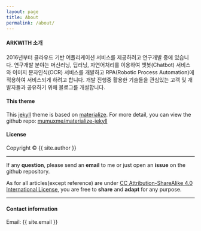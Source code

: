 ```yaml
---
layout: page
title: About
permalink: /about/
---
```


#### ARKWITH 소개

2016년부터 클라우드 기반 어플리케이션 서비스를 제공하려고 연구개발 중에 있습니다. 연구개발 분야는 머신러닝, 딥러닝, 자연어처리를 이용하여 챗봇(Chatbot) 서비스와 이미지 문자인식(OCR) 서비스를 개발하고 RPA(Robotic Process Automation)에 적용하여 서비스되게 하려고 합니다. 개발 진행중 활용한 기술들을 관심있는 고객 및 개발자들과 공유하기 위해 블로그를 개설합니다.

#### This theme

This [jekyll](https://jekyllrb.com) theme is based on [materialize](http://materializecss.com). For more detail, you can view the github repo: [mumuxme/materialize-jekyll](https://github.com/mumuxme/materialize-jekyll)


#### License

Copyright&nbsp;&copy;&nbsp;{{ site.author }}

- - -

If any <b>question</b>, please send an <b>email</b> to me or just open an <b>issue</b> on the github repository. 

As for all articles(except reference) are under [CC Attribution-ShareAlike 4.0 International License](https://creativecommons.org/licenses/by-sa/4.0/), you are free to <b>share</b> and <b>adapt</b> for any purpose.

- - -

#### Contact information

Email: {{ site.email }}
